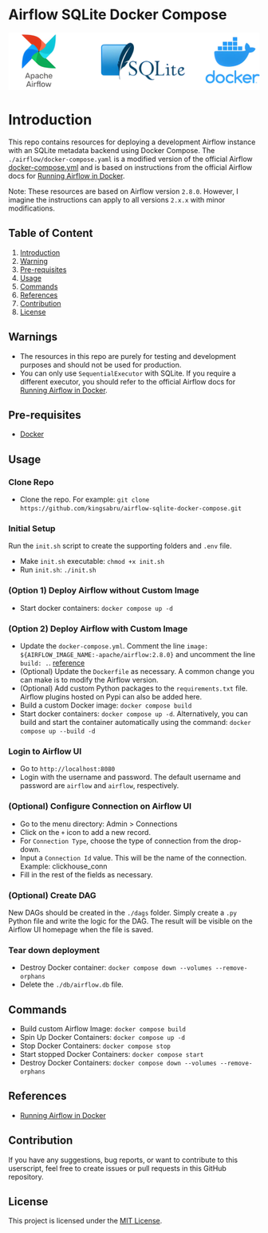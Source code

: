 # Airflow SQLite Docker Compose
![airflow-sqlite-docker](thumbnail.webp "Airflow SQLite Docker")

# Introduction
This repo contains resources for deploying a development Airflow instance with an SQLite metadata backend using Docker Compose. The `./airflow/docker-compose.yaml` is a modified version of the official Airflow [docker-compose.yml](https://airflow.apache.org/docs/apache-airflow/2.8.0/docker-compose.yaml) and is based on instructions from the official Airflow docs for [Running Airflow in Docker](https://airflow.apache.org/docs/apache-airflow/2.8.0/howto/docker-compose/index.html).

Note: These resources are based on Airflow version `2.8.0`. However, I imagine the instructions can apply to all versions `2.x.x` with minor modifications.

## Table of Content
1. [Introduction](#introduction)
2. [Warning](#warnings)
3. [Pre-requisites](#pre-requisites)
4. [Usage](#usage)
5. [Commands](#commands)
6. [References](#references)
7. [Contribution](#contribution)
5. [License](#license)

## Warnings
- The resources in this repo are purely for testing and development purposes and should not be used for production.
- You can only use `SequentialExecutor` with SQLite. If you require a different executor, you should refer to the official Airflow docs for [Running Airflow in Docker](https://airflow.apache.org/docs/apache-airflow/2.7.0/howto/docker-compose/index.html).

## Pre-requisites
- [Docker](https://docs.docker.com/engine/install/)

## Usage
### Clone Repo
- Clone the repo. For example: `git clone https://github.com/kingsabru/airflow-sqlite-docker-compose.git`

### Initial Setup
Run the `init.sh` script to create the supporting folders and `.env` file.
- Make `init.sh` executable: ```chmod +x init.sh```
- Run `init.sh`: ```./init.sh```

### (Option 1) Deploy Airflow without Custom Image
- Start docker containers: `docker compose up -d`

### (Option 2) Deploy Airflow with Custom Image
- Update the `docker-compose.yml`. Comment the line `image: ${AIRFLOW_IMAGE_NAME:-apache/airflow:2.8.0}` and uncomment the line `build: .`. [reference](https://airflow.apache.org/docs/apache-airflow/2.7.0/howto/docker-compose/index.html#special-case-adding-dependencies-via-requirements-txt-file)
- (Optional) Update the `Dockerfile` as necessary. A common change you can make is to modify the Airflow version.
- (Optional) Add custom Python packages to the `requirements.txt` file. Airflow plugins hosted on Pypi can also be added here.
- Build a custom Docker image: `docker compose build`
- Start docker containers: `docker compose up -d`. Alternatively, you can build and start the container automatically using the command: `docker compose up --build -d`

### Login to Airflow UI
- Go to `http://localhost:8080`
- Login with the username and password. The default username and password are `airflow` and `airflow`, respectively.
### (Optional) Configure Connection on Airflow UI
- Go to the menu directory: Admin > Connections
- Click on the `+` icon to add a new record.
- For `Connection Type`, choose the type of connection from the drop-down.
- Input a `Connection Id` value. This will be the name of the connection. Example: clickhouse_conn
- Fill in the rest of the fields as necessary.

### (Optional) Create DAG
New DAGs should be created in the `./dags` folder. Simply create a `.py` Python file and write the logic for the DAG. The result will be visible on the Airflow UI homepage when the file is saved.

### Tear down deployment
- Destroy Docker container: `docker compose down --volumes --remove-orphans`
- Delete the `./db/airflow.db` file.

## Commands
- Build custom Airflow Image: `docker compose build`
- Spin Up Docker Containers: `docker compose up -d`
- Stop Docker Containers: `docker compose stop`
- Start stopped Docker Containers: `docker compose start`
- Destroy Docker Containers: `docker compose down --volumes --remove-orphans`

## References
- [Running Airflow in Docker](https://airflow.apache.org/docs/apache-airflow/2.8.0/howto/docker-compose/index.html)

## Contribution
If you have any suggestions, bug reports, or want to contribute to this userscript, feel free to create issues or pull requests in this GitHub repository.

## License
This project is licensed under the [MIT License](LICENSE).
